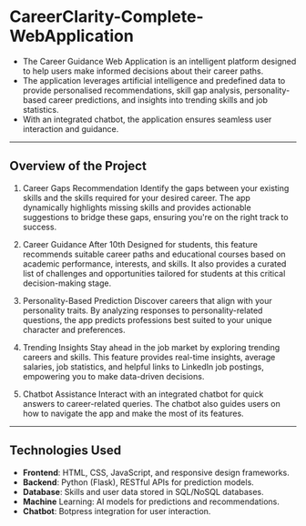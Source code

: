 # **CareerClarity-Complete-WebApplication**

- The Career Guidance Web Application is an intelligent platform designed to help users make informed decisions about their career paths. 
- The application leverages artificial intelligence and predefined data to provide personalised recommendations, skill gap analysis, personality-based career predictions, and insights into trending skills and job statistics.
- With an integrated chatbot, the application ensures seamless user interaction and guidance.
---

## **Overview of the Project**

1. Career Gaps Recommendation
  Identify the gaps between your existing skills and the skills required for your desired career. The app dynamically highlights missing skills and provides actionable suggestions to bridge these gaps, ensuring you're on the right track to success.

2. Career Guidance After 10th
  Designed for students, this feature recommends suitable career paths and educational courses based on academic performance, interests, and skills. It also provides a curated list of challenges and opportunities tailored for students at this critical decision-making stage.

3. Personality-Based Prediction
  Discover careers that align with your personality traits. By analyzing responses to personality-related questions, the app predicts professions best suited to your unique character and preferences.

4. Trending Insights
  Stay ahead in the job market by exploring trending careers and skills. This feature provides real-time insights, average salaries, job statistics, and helpful links to LinkedIn job postings, empowering you to make data-driven decisions.

5. Chatbot Assistance
  Interact with an integrated chatbot for quick answers to career-related queries. The chatbot also guides users on how to navigate the app and make the most of its features.
---
## **Technologies Used**
- **Frontend**: HTML, CSS, JavaScript, and responsive design frameworks.
- **Backend**: Python (Flask), RESTful APIs for prediction models.
- **Database**: Skills and user data stored in SQL/NoSQL databases.
- **Machine** Learning: AI models for predictions and recommendations.
- **Chatbot**: Botpress integration for user interaction.
